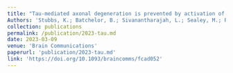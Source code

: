 ```yaml
---
title: "Tau-mediated axonal degeneration is prevented by activation of the WldS pathway"
Authors: 'Stubbs, K.; Batchelor, B.; Sivanantharajah, L.; Sealey, M.; Ramírez Moreno, M; Ruiz, E.; Richardson, B.; Perry, V.H.; Newman, T.A. and  Mudher, A'
collection: publications
permalink: /publication/2023-tau.md
date: 2023-03-09
venue: 'Brain Communications'
paperurl: 'publication/2023-tau.md'
link: 'https://doi.org/10.1093/braincomms/fcad052'
---
```

